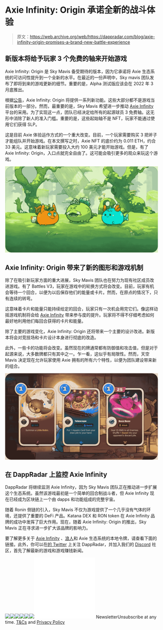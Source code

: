 # Axie Infinity: Origin 承诺全新的战斗体验

> 原文：<https://web.archive.org/web/https://dappradar.com/blog/axie-infinity-origin-promises-a-brand-new-battle-experience>

## 新版本将给予玩家 3 个免费的轴来开始游戏

Axie Infinity: Origin 是 Sky Mavis 备受期待的版本，因为它承诺将 Axie 生态系统的可访问性提升到一个全新的水平。在最近的一份声明中，Sky mavis 团队发布了即将到来的游戏更新的细节。重要的是，Alpha 测试版应该会在 2022 年 3 月底推出。

根据[公告](https://web.archive.org/web/20220929104359/https://axie.substack.com/p/origin)，Axie Infinity: Origin 将提供一系列新功能。这些大部分都不是游戏当前版本的一部分。然而，最重要的是，Sky Mavis 希望进一步推动 [Axie Infinity](https://web.archive.org/web/20220929104359/https://dappradar.com/ronin/games/axie-infinity) 平台的采用。为了实现这一点，团队已经决定给所有的起源球员 3 免费轴。这无形中消除了新人的准入门槛。重要的是，这些起始轴不是 NFT，玩家不能通过使用它们获得 SLP。

这是目前 Axie 体验运作方式的一个重大改变。目前，一个玩家需要购买 3 把斧子才能组队并开始游戏。在本文撰写之时，Axie NFT 的底价约为 0.011 ETH，约合 33 美元。这意味着新玩家需要投入大约 100 美元才能开始游戏。但是，有了 Axie Infinity: Origin，入口点就完全自由了。这可能会吸引更多的观众来玩这个游戏。

![](img/c56e832a4654cf19cd38bf2e12e2742e.png)

## Axie Infinity: Origin 带来了新的图形和游戏机制

除了在吸引新玩家方面的重大进展，Sky Mavis 团队也在努力为现有社区成员改进游戏。有了 Battles V3，玩家在游戏中的轮换方式将会改变。目前，玩家有机会等待一个回合，以便为以后保存他们的能量或卡片。然而，在原点的情况下，只有连续的转弯。

这意味着卡片和能量只能持续给定的回合，玩家只有一次机会用完它们。像这样动摇游戏机制将会给 [Axie Infinity](https://web.archive.org/web/20220929104359/https://dappradar.com/ronin/games/axie-infinity) 带来参与度的提升。玩家将不得不仔细考虑如何最好地利用他们每回合获得的卡片和能量。

除了主要的游戏变化，Axie Infinity: Origin 还将带来一个主要的设计改进。新版本将会对竞技场和卡片设计本身进行彻底的改造。

此外，一些卡的功能将会改变。虽然现在的牌通常都有防御值和攻击值，但是对于起源来说，大多数牌都只有其中之一。乍一看，这似乎有局限性。然而，天空 Mavis 决定现在允许玩家使用 Axie 拥有的所有六个特性，以便为团队建设带来新的组合。

![](img/00eca485fedcfea7db4138cf6df3a27c.png)

## 在 DappRadar 上监控 Axie Infinity

DappRadar 将继续监测 Axie Infinity，因为 Sky Mavis 团队正在推动进一步扩展这个生态系统。虽然该游戏最初是一个简单的回合制战斗者，但 Axie Infinity 现在已经成为区块链上一个由 dapps 和功能组成的完整宇宙。

随着 Ronin 侧链的引入，Sky Mavis 不仅为游戏提供了一个几乎没有气体的环境，还提供了重要的 DeFi 产品。Katana DEX 和 RON token 在 Axie Infinity 品牌的成功中发挥了巨大作用。现在，随着 Axie Infinity: Origin 的推出，Sky Mavis 正在寻求进一步扩大该品牌的影响力。

要了解更多关于 [Axie Infinity](https://web.archive.org/web/20220929104359/https://dappradar.com/ronin/games/axie-infinity) 、[浪人](https://web.archive.org/web/20220929104359/https://dappradar.com/rankings/protocol/ronin)和 Axie 生态系统的本地令牌，请查看下面的链接。此外，你可以在[的 Twitter](https://web.archive.org/web/20220929104359/https://twitter.com/dappradar) 上关注 DappRadar，并加入我们的 [Discord](https://web.archive.org/web/20220929104359/https://discord.gg/4ybbssrHkm) 社区，首先了解最新的游戏和游戏赚钱新闻。

[](https://web.archive.org/web/20220929104359/https://dappradar.com/ethereum/games/axie-infinity)[![](img/708b88958c4ef21e9d35343890d666ab.png)<picture>![](img/601c157aa02331f07cb526598162d918.png)</picture>](https://web.archive.org/web/20220929104359/https://dappradar.com/ethereum/games/axie-infinity)[](https://web.archive.org/web/20220929104359/https://dappradar.com/blog/axie-infinity-biggest-contributor-to-august-game-nft-trading/)[![](img/708b88958c4ef21e9d35343890d666ab.png)<picture>![](img/3093dc0a21e3518ec9a26c4aa8f5b4fb.png)</picture>](https://web.archive.org/web/20220929104359/https://dappradar.com/blog/axie-infinity-biggest-contributor-to-august-game-nft-trading/)[](https://web.archive.org/web/20220929104359/https://dappradar.com/hub/swap/eth/ETH/AXS?to=0xbb0e17ef65f82ab018d8edd776e8dd940327b28b)[![](img/708b88958c4ef21e9d35343890d666ab.png)<picture>![](img/205130830a4955d5f107f7a51ad301d0.png)</picture>](https://web.archive.org/web/20220929104359/https://dappradar.com/hub/swap/eth/ETH/AXS?to=0xbb0e17ef65f82ab018d8edd776e8dd940327b28b)![](img/6d5a4a2d609c56e1a5771717e54ba759.png) NewsletterUnsubscribe at any time. [T&Cs](https://web.archive.org/web/20220929104359/https://dappradar.com/terms) and [Privacy Policy](https://web.archive.org/web/20220929104359/https://dappradar.com/privacy-policy)
